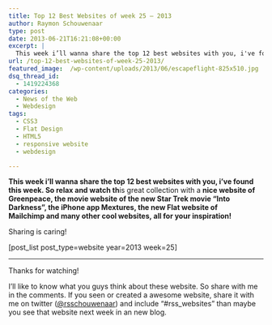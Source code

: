 ```yaml
---
title: Top 12 Best Websites of week 25 – 2013
author: Raymon Schouwenaar
type: post
date: 2013-06-21T16:21:08+00:00
excerpt: |
  This week i’ll wanna share the top 12 best websites with you, i've found this week. So relax and watch this great collection with a nice website of Greenpeace, the movie website of the new Star Trek movie "Into Darkness", the iPhone app Mextures, the new Flat website of Mailchimp and many other cool websites, all for your inspiration!
url: /top-12-best-websites-of-week-25-2013/
featured_image:  /wp-content/uploads/2013/06/escapeflight-825x510.jpg
dsq_thread_id:
  - 1419224368
categories:
  - News of the Web
  - Webdesign
tags:
  - CSS3
  - Flat Design
  - HTML5
  - responsive website
  - webdesign

---
```

**This week i’ll wanna share the top 12 best websites **with you,** i&#8217;ve found this week. So relax and watch th**is great collection with a **nice website of Greenpeace, the movie website of the new Star Trek movie &#8220;Into Darkness&#8221;, the iPhone app Mextures, the new Flat website of Mailchimp and many other cool websites, all for your inspiration!**

Sharing is caring!

[post\_list post\_type=website year=2013 week=25]

* * *

Thanks for watching!

I’ll like to know what you guys think about these website. So share with me in the comments. If you seen or created a awesome website, share it with me on twitter (<a title="Raymon Schouwenaar twitter" href="https://twitter.com/#!/rsschouwenaar" target="_blank">@rsschouwenaar</a>) and include “#rss_websites” than maybe you see that website next week in an new blog.

&nbsp;